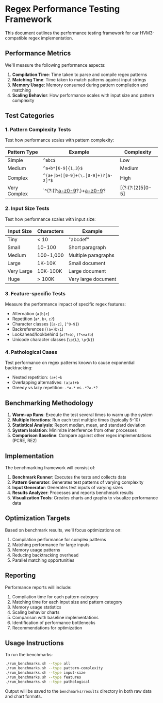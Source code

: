 # Regex Performance Testing Framework

This document outlines the performance testing framework for our HVM3-compatible regex implementation.

## Performance Metrics

We'll measure the following performance aspects:

1. **Compilation Time**: Time taken to parse and compile regex patterns
2. **Matching Time**: Time taken to match patterns against input strings
3. **Memory Usage**: Memory consumed during pattern compilation and matching
4. **Scaling Behavior**: How performance scales with input size and pattern complexity

## Test Categories

### 1. Pattern Complexity Tests

Test how performance scales with pattern complexity:

| Pattern Type | Example | Complexity |
|--------------|---------|------------|
| Simple       | `^abc$` | Low        |
| Medium       | `^a+b*[0-9]{1,3}$` | Medium |
| Complex      | `^(a+\|b+)[0-9]+(\.[0-9]+)?[a-z]*$` | High |
| Very Complex | `^(?:(?:[a-z0-9](?:[a-z0-9-]*[a-z0-9])?\.)+[a-z0-9](?:[a-z0-9-]*[a-z0-9])?|\[(?:(?:(2(5[0-5]|[0-4][0-9])|1[0-9][0-9]|[1-9]?[0-9]))\.){3}(?:(2(5[0-5]|[0-4][0-9])|1[0-9][0-9]|[1-9]?[0-9])|[a-z0-9-]*[a-z0-9]:(?:[\x01-\x08\x0b\x0c\x0e-\x1f\x21-\x5a\x53-\x7f]|\\[\x01-\x09\x0b\x0c\x0e-\x7f])+)\])$` | Very High |

### 2. Input Size Tests

Test how performance scales with input size:

| Input Size | Characters | Example |
|------------|------------|---------|
| Tiny       | < 10       | "abcdef" |
| Small      | 10-100     | Short paragraph |
| Medium     | 100-1,000  | Multiple paragraphs |
| Large      | 1K-10K     | Small document |
| Very Large | 10K-100K   | Large document |
| Huge       | > 100K     | Very large document |

### 3. Feature-specific Tests

Measure the performance impact of specific regex features:

- Alternation (`a|b|c`)
- Repetition (`a*`, `b+`, `c?`)
- Character classes (`[a-z]`, `[^0-9]`)
- Backreferences (`(a+)b\1`)
- Lookahead/lookbehind (`a(?=b)`, `(?<=a)b`)
- Unicode character classes (`\p{L}`, `\p{N}`)

### 4. Pathological Cases

Test performance on regex patterns known to cause exponential backtracking:

- Nested repetition: `(a+)+b`
- Overlapping alternatives: `(a|a)+b`
- Greedy vs lazy repetition: `.*a.*` vs `.*?a.*?`

## Benchmarking Methodology

1. **Warm-up Runs**: Execute the test several times to warm up the system
2. **Multiple Iterations**: Run each test multiple times (typically 5-10)
3. **Statistical Analysis**: Report median, mean, and standard deviation
4. **System Isolation**: Minimize interference from other processes
5. **Comparison Baseline**: Compare against other regex implementations (PCRE, RE2)

## Implementation

The benchmarking framework will consist of:

1. **Benchmark Runner**: Executes the tests and collects data
2. **Pattern Generator**: Generates test patterns of varying complexity
3. **Input Generator**: Generates test inputs of varying sizes
4. **Results Analyzer**: Processes and reports benchmark results
5. **Visualization Tools**: Creates charts and graphs to visualize performance data

## Optimization Targets

Based on benchmark results, we'll focus optimizations on:

1. Compilation performance for complex patterns
2. Matching performance for large inputs
3. Memory usage patterns
4. Reducing backtracking overhead
5. Parallel matching opportunities

## Reporting

Performance reports will include:

1. Compilation time for each pattern category
2. Matching time for each input size and pattern category
3. Memory usage statistics
4. Scaling behavior charts
5. Comparison with baseline implementations
6. Identification of performance bottlenecks
7. Recommendations for optimization

## Usage Instructions

To run the benchmarks:

```bash
./run_benchmarks.sh --type all
./run_benchmarks.sh --type pattern-complexity
./run_benchmarks.sh --type input-size
./run_benchmarks.sh --type features
./run_benchmarks.sh --type pathological
```

Output will be saved to the `benchmarks/results` directory in both raw data and chart formats.